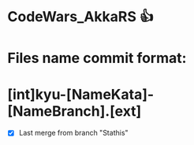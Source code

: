 # CodeWars_AkkaRS :+1:

# Files name commit format:
# [int]kyu-[NameKata]-[NameBranch].[ext]

- [x] Last merge from branch "Stathis"
